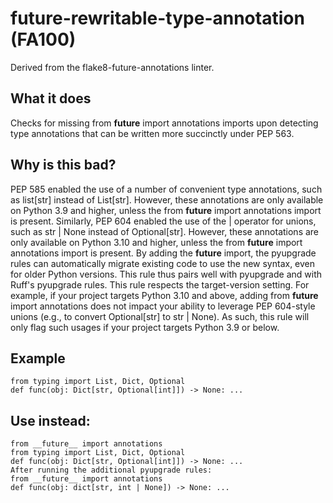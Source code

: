 # future-rewritable-type-annotation (FA100)
Derived from the flake8-future-annotations linter.
## What it does
Checks for missing from __future__ import annotations imports upon
detecting type annotations that can be written more succinctly under
PEP 563.
## Why is this bad?
PEP 585 enabled the use of a number of convenient type annotations, such as
list[str] instead of List[str]. However, these annotations are only
available on Python 3.9 and higher, unless the from __future__ import annotations
import is present.
Similarly, PEP 604 enabled the use of the | operator for unions, such as
str | None instead of Optional[str]. However, these annotations are only
available on Python 3.10 and higher, unless the from __future__ import annotations
import is present.
By adding the __future__ import, the pyupgrade rules can automatically
migrate existing code to use the new syntax, even for older Python versions.
This rule thus pairs well with pyupgrade and with Ruff's pyupgrade rules.
This rule respects the target-version setting. For example, if your
project targets Python 3.10 and above, adding from __future__ import annotations
does not impact your ability to leverage PEP 604-style unions (e.g., to
convert Optional[str] to str | None). As such, this rule will only
flag such usages if your project targets Python 3.9 or below.
## Example
```
from typing import List, Dict, Optional
def func(obj: Dict[str, Optional[int]]) -> None: ...
```
## Use instead:
```
from __future__ import annotations
from typing import List, Dict, Optional
def func(obj: Dict[str, Optional[int]]) -> None: ...
After running the additional pyupgrade rules:
from __future__ import annotations
def func(obj: dict[str, int | None]) -> None: ...
```